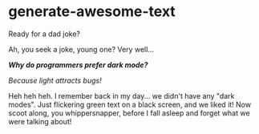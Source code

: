 # generate-awesome-text

Ready for a dad joke?

<!-- START_JOKE -->

  Ah, you seek a joke, young one? Very well... 

***Why do programmers prefer dark mode?***

*Because light attracts bugs!* 

Heh heh heh. I remember back in my day... we didn't have any "dark modes".  Just flickering green text on a black screen, and we liked it!  Now scoot along, you whippersnapper, before I fall asleep and forget what we were talking about! 

<!-- END_JOKE -->
